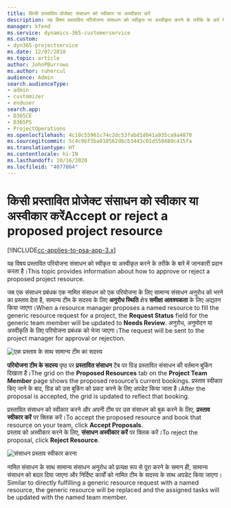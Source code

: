 ```yaml
---
title: किसी प्रस्तावित प्रोजेक्ट संसाधन को स्वीकार या अस्वीकार करें
description: यह विषय प्रस्तावित परियोजना संसाधन को स्वीकृत या अस्वीकृत करने के तरीके के बारे में जानकारी प्रदान करता है।
manager: kfend
ms.service: dynamics-365-customerservice
ms.custom:
- dyn365-projectservice
ms.date: 12/07/2018
ms.topic: article
author: JohnPBurrows
ms.author: ruhercul
audience: Admin
search.audienceType:
- admin
- customizer
- enduser
search.app:
- D365CE
- D365PS
- ProjectOperations
ms.openlocfilehash: 4c10c55961c74c2dc53fabd1d041a935ca9a4870
ms.sourcegitcommit: 5c4c9bf3ba018562d6cb3443c01d550489c415fa
ms.translationtype: HT
ms.contentlocale: hi-IN
ms.lasthandoff: 10/16/2020
ms.locfileid: "4077864"
---
```

# <a name="accept-or-reject-a-proposed-project-resource"></a><span data-ttu-id="e7f86-103">किसी प्रस्तावित प्रोजेक्ट संसाधन को स्वीकार या अस्वीकार करें</span><span class="sxs-lookup"><span data-stu-id="e7f86-103">Accept or reject a proposed project resource</span></span>

[!INCLUDE[cc-applies-to-psa-app-3.x](../includes/cc-applies-to-psa-app-3x.md)]

<span data-ttu-id="e7f86-104">यह विषय प्रस्तावित परियोजना संसाधन को स्वीकृत या अस्वीकृत करने के तरीके के बारे में जानकारी प्रदान करता है।</span><span class="sxs-lookup"><span data-stu-id="e7f86-104">This topic provides information about how to approve or reject a proposed project resource.</span></span>

<span data-ttu-id="e7f86-105">जब एक संसाधन प्रबंधक एक नामित संसाधन को एक परियोजना के लिए सामान्य संसाधन अनुरोध को भरने का प्रस्ताव देता है, सामान्य टीम के सदस्य के लिए **अनुरोध स्थिति** क्षेत्र **समीक्षा आवश्यकता** के लिए अद्यतन किया जाएगा।</span><span class="sxs-lookup"><span data-stu-id="e7f86-105">When a resource manager proposes a named resource to fill the generic resource request for a project, the **Request Status** field for the generic team member will be updated to **Needs Review**.</span></span> <span data-ttu-id="e7f86-106">अनुरोध, अनुमोदन या अस्वीकृति के लिए परियोजना प्रबंधक को भेजा जाएगा।</span><span class="sxs-lookup"><span data-stu-id="e7f86-106">The request will be sent to the project manager for approval or rejection.</span></span>

![एक प्रस्ताव के साथ सामान्य टीम का सदस्य](media/RM-how-to-19.png)

<span data-ttu-id="e7f86-108">**परियोजना टीम के सदस्य** पृष्ठ पर **प्रस्तावित संसाधन** टैब पर ग्रिड प्रस्तावित संसाधन की वर्तमान बुकिंग दिखाता है।</span><span class="sxs-lookup"><span data-stu-id="e7f86-108">The grid on the **Proposed Resources** tab on the **Project Team Member** page shows the proposed resource’s current bookings.</span></span> <span data-ttu-id="e7f86-109">प्रस्ताव स्वीकार किए जाने के बाद, ग्रिड को उस बुकिंग को प्रकट करने के लिए अपडेट किया जाता है।</span><span class="sxs-lookup"><span data-stu-id="e7f86-109">After the proposal is accepted, the grid is updated to reflect that booking.</span></span> 

<span data-ttu-id="e7f86-110">प्रस्तावित संसाधन को स्वीकार करने और अपनी टीम पर उस संसाधन को बुक करने के लिए, **प्रस्ताव स्वीकार करें** पर क्लिक करें।</span><span class="sxs-lookup"><span data-stu-id="e7f86-110">To accept the proposed resource and book that resource on your team, click **Accept Proposals**.</span></span>  
<span data-ttu-id="e7f86-111">प्रस्ताव को अस्वीकार करने के लिए, **संसाधन अस्वीकार करें** पर क्लिक करें।</span><span class="sxs-lookup"><span data-stu-id="e7f86-111">To reject the proposal, click **Reject Resource**.</span></span>

![संसाधन प्रस्ताव स्वीकार करना](media/RM-how-to-20.png) 

<span data-ttu-id="e7f86-113">नामित संसाधन के साथ सामान्य संसाधन अनुरोध को प्रत्यक्ष रूप से पूरा करने के समान ही, सामान्य संसाधन को बदल दिया जाएगा और निर्दिष्ट कार्यों को नामित टीम के सदस्य के साथ अपडेट किया जाएगा।</span><span class="sxs-lookup"><span data-stu-id="e7f86-113">Similar to directly fulfilling a generic resource request with a named resource, the generic resource will be replaced and the assigned tasks will be updated with the named team member.</span></span>
